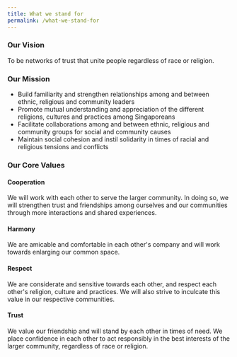 ```yaml
---
title: What we stand for
permalink: /what-we-stand-for
---
```

### Our Vision

To be networks of trust that unite people regardless of race or religion.

### Our Mission

* Build familiarity and strengthen relationships among and between ethnic, religious and community leaders
* Promote mutual understanding and appreciation of the different religions, cultures and practices among Singaporeans
* Facilitate collaborations among and between ethnic, religious and community groups for social and community causes
* Maintain social cohesion and instil solidarity in times of racial and religious tensions and conflicts


### Our Core Values

#### Cooperation

We will work with each other to serve the larger community. In doing so, we will strengthen trust and friendships among ourselves and our communities through more interactions and shared experiences.

#### Harmony

We are amicable and comfortable in each other's company and will work towards enlarging our common space. 


#### Respect

We are considerate and sensitive towards each other, and respect each other's religion, culture and practices. We will also strive to inculcate this value in our respective communities.


#### Trust

We value our friendship and will stand by each other in times of need. We place confidence in each other to act responsibly in the best interests of the larger community, regardless of race or religion.

